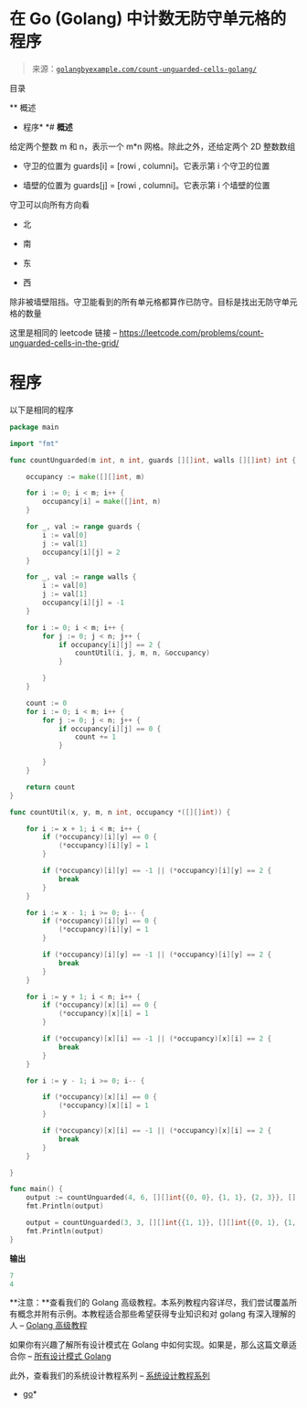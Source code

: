 <!--yml

类别：未分类

日期：2024-10-13 06:51:55

-->

# 在 Go (Golang) 中计数无防守单元格的程序

> 来源：[`golangbyexample.com/count-unguarded-cells-golang/`](https://golangbyexample.com/count-unguarded-cells-golang/)

目录

**   概述

+   程序*  *# **概述**

给定两个整数 m 和 n，表示一个 m*n 网格。除此之外，还给定两个 2D 整数数组

+   守卫的位置为 guards[i] = [rowi , columni]。它表示第 i 个守卫的位置

+   墙壁的位置为 guards[j] = [rowi , columni]。它表示第 i 个墙壁的位置

守卫可以向所有方向看

+   北

+   南

+   东

+   西

除非被墙壁阻挡。守卫能看到的所有单元格都算作已防守。目标是找出无防守单元格的数量

这里是相同的 leetcode 链接 – https://leetcode.com/problems/count-unguarded-cells-in-the-grid/

# **程序**

以下是相同的程序

```go
package main

import "fmt"

func countUnguarded(m int, n int, guards [][]int, walls [][]int) int {

	occupancy := make([][]int, m)

	for i := 0; i < m; i++ {
		occupancy[i] = make([]int, n)
	}

	for _, val := range guards {
		i := val[0]
		j := val[1]
		occupancy[i][j] = 2
	}

	for _, val := range walls {
		i := val[0]
		j := val[1]
		occupancy[i][j] = -1
	}

	for i := 0; i < m; i++ {
		for j := 0; j < n; j++ {
			if occupancy[i][j] == 2 {
				countUtil(i, j, m, n, &occupancy)
			}

		}
	}

	count := 0
	for i := 0; i < m; i++ {
		for j := 0; j < n; j++ {
			if occupancy[i][j] == 0 {
				count += 1
			}

		}
	}

	return count
}

func countUtil(x, y, m, n int, occupancy *([][]int)) {

	for i := x + 1; i < m; i++ {
		if (*occupancy)[i][y] == 0 {
			(*occupancy)[i][y] = 1
		}

		if (*occupancy)[i][y] == -1 || (*occupancy)[i][y] == 2 {
			break
		}
	}

	for i := x - 1; i >= 0; i-- {
		if (*occupancy)[i][y] == 0 {
			(*occupancy)[i][y] = 1
		}

		if (*occupancy)[i][y] == -1 || (*occupancy)[i][y] == 2 {
			break
		}
	}

	for i := y + 1; i < n; i++ {
		if (*occupancy)[x][i] == 0 {
			(*occupancy)[x][i] = 1
		}

		if (*occupancy)[x][i] == -1 || (*occupancy)[x][i] == 2 {
			break
		}
	}

	for i := y - 1; i >= 0; i-- {

		if (*occupancy)[x][i] == 0 {
			(*occupancy)[x][i] = 1
		}

		if (*occupancy)[x][i] == -1 || (*occupancy)[x][i] == 2 {
			break
		}
	}

}

func main() {
	output := countUnguarded(4, 6, [][]int{{0, 0}, {1, 1}, {2, 3}}, [][]int{{0, 1}, {2, 2}, {1, 4}})
	fmt.Println(output)

	output = countUnguarded(3, 3, [][]int{{1, 1}}, [][]int{{0, 1}, {1, 0}, {2, 1}, {1, 2}})
	fmt.Println(output)
}
```

**输出**

```go
7
4
```

**注意：**查看我们的 Golang 高级教程。本系列教程内容详尽，我们尝试覆盖所有概念并附有示例。本教程适合那些希望获得专业知识和对 golang 有深入理解的人 – [Golang 高级教程](https://golangbyexample.com/golang-comprehensive-tutorial/)

如果你有兴趣了解所有设计模式在 Golang 中如何实现。如果是，那么这篇文章适合你 – [所有设计模式 Golang](https://golangbyexample.com/all-design-patterns-golang/)

此外，查看我们的系统设计教程系列 – [系统设计教程系列](https://techbyexample.com/system-design-questions/)

+   [go](https://golangbyexample.com/tag/go/)*
